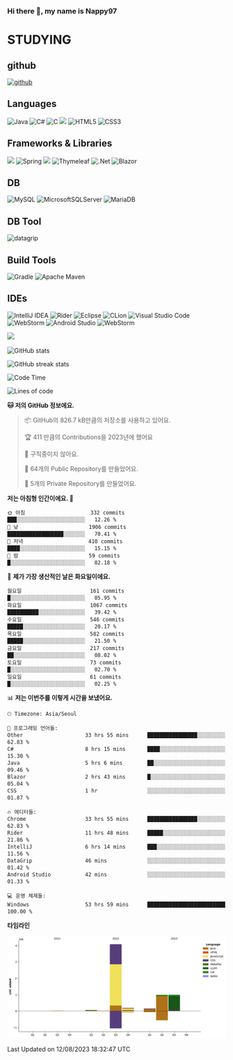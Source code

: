 ### Hi there 👋, my name is Nappy97

# STUDYING
## github
[<img src='https://cdn.jsdelivr.net/npm/simple-icons@3.0.1/icons/github.svg' alt='github' height='40'>](https://github.com/Nappy97)  

## Languages
![Java](https://img.shields.io/badge/java-%23ED8B00.svg?style=for-the-badge&logo=openjdk&logoColor=white) ![C#](https://img.shields.io/badge/c%23-%23239120.svg?style=for-the-badge&logo=c-sharp&logoColor=white) ![C](https://img.shields.io/badge/c-%2300599C.svg?style=for-the-badge&logo=c&logoColor=white) <img src="https://img.shields.io/badge/javascript-F7DF1E?style=for-the-badge&logo=javascript&logoColor=black"> ![HTML5](https://img.shields.io/badge/html5-%23E34F26.svg?style=for-the-badge&logo=html5&logoColor=white) ![CSS3](https://img.shields.io/badge/css3-%231572B6.svg?style=for-the-badge&logo=css3&logoColor=white)

## Frameworks & Libraries
<img src="https://img.shields.io/badge/bootstrap-7952B3?style=for-the-badge&logo=bootstrap&logoColor=white"> ![Spring](https://img.shields.io/badge/spring-%236DB33F.svg?style=for-the-badge&logo=spring&logoColor=white) <img src="https://img.shields.io/badge/jQuery-0769AD?style=for-the-badge&logo=jquery&logoColor=white"> ![Thymeleaf](https://img.shields.io/badge/Thymeleaf-%23005C0F.svg?style=for-the-badge&logo=Thymeleaf&logoColor=white) ![.Net](https://img.shields.io/badge/.NET-5C2D91?style=for-the-badge&logo=.net&logoColor=white) ![Blazor](https://img.shields.io/badge/blazor-%235C2D91.svg?style=for-the-badge&logo=blazor&logoColor=white)

## DB
![MySQL](https://img.shields.io/badge/mysql-%2300f.svg?style=for-the-badge&logo=mysql&logoColor=white) ![MicrosoftSQLServer](https://img.shields.io/badge/Microsoft%20SQL%20Server-CC2927?style=for-the-badge&logo=microsoft%20sql%20server&logoColor=white) ![MariaDB](https://img.shields.io/badge/MariaDB-003545?style=for-the-badge&logo=mariadb&logoColor=white)

## DB Tool
![datagrip](https://img.shields.io/badge/datagrip-9681EB?style=flat&logo=datagrip)

## Build Tools
![Gradle](https://img.shields.io/badge/Gradle-02303A.svg?style=for-the-badge&logo=Gradle&logoColor=white) ![Apache Maven](https://img.shields.io/badge/Apache%20Maven-C71A36?style=for-the-badge&logo=Apache%20Maven&logoColor=white)

## IDEs
![IntelliJ IDEA](https://img.shields.io/badge/IntelliJIDEA-000000.svg?style=for-the-badge&logo=intellij-idea&logoColor=white) ![Rider](https://img.shields.io/badge/Rider-000000.svg?style=for-the-badge&logo=Rider&logoColor=white&color=black&labelColor=crimson) ![Eclipse](https://img.shields.io/badge/Eclipse-FE7A16.svg?style=for-the-badge&logo=Eclipse&logoColor=white) ![CLion](https://img.shields.io/badge/CLion-black?style=for-the-badge&logo=clion&logoColor=white) ![Visual Studio Code](https://img.shields.io/badge/Visual%20Studio%20Code-0078d7.svg?style=for-the-badge&logo=visual-studio-code&logoColor=white) ![WebStorm](https://img.shields.io/badge/webstorm-143?style=for-the-badge&logo=webstorm&logoColor=white&color=black) ![Android Studio](https://img.shields.io/badge/Android%20Studio-3DDC84.svg?style=for-the-badge&logo=android-studio&logoColor=white) ![WebStorm](https://img.shields.io/badge/webstorm-143?style=for-the-badge&logo=webstorm&logoColor=white&color=black)

<div>
  <img  src="https://github-readme-stats.vercel.app/api/top-langs/?username=Nappy97&langs_count=8&exclude_repo=Example-deep-learning-from-scratch&layout=compact&line_height=24&hide_border=true&title_color=d88e82&card_width=280">
<div>
  
![GitHub stats](https://github-readme-stats.vercel.app/api?username=Nappy97&show_icons=true)  

![GitHub streak stats](https://github-readme-streak-stats.herokuapp.com/?user=Nappy97)  

<!--START_SECTION:waka-->
![Code Time](http://img.shields.io/badge/Code%20Time-451%20hrs%2015%20mins-blue)

![Lines of code](https://img.shields.io/badge/%EC%A0%80%EB%8A%94%20%EC%97%AC%ED%83%9C%EA%B9%8C%EC%A7%80%20-6.5%20million%20%EC%A4%84%EC%9D%98%20%EC%BD%94%EB%93%9C%EB%A5%BC%20%EC%9E%91%EC%84%B1%ED%96%88%EC%96%B4%EC%9A%94.-blue)

**🐱 저의 GitHub 정보에요.** 

> 📦 GitHub의 826.7 kB만큼의 저장소를 사용하고 있어요. 
 > 
> 🏆 411 만큼의 Contributions을 2023년에 했어요
 > 
> 🚫 구직중이지 않아요.
 > 
> 📜 64개의 Public Repository를 만들었어요. 
 > 
> 🔑 5개의 Private Repository를 만들었어요. 
 > 
**저는 아침형 인간이에요. 🐤** 

```text
🌞 아침                     332 commits         ███░░░░░░░░░░░░░░░░░░░░░░   12.26 % 
🌆 낮　                     1906 commits        ██████████████████░░░░░░░   70.41 % 
🌃 저녁                     410 commits         ████░░░░░░░░░░░░░░░░░░░░░   15.15 % 
🌙 밤　                     59 commits          █░░░░░░░░░░░░░░░░░░░░░░░░   02.18 % 
```
📅 **제가 가장 생산적인 날은 화요일이에요.** 

```text
월요일                      161 commits         █░░░░░░░░░░░░░░░░░░░░░░░░   05.95 % 
화요일                      1067 commits        ██████████░░░░░░░░░░░░░░░   39.42 % 
수요일                      546 commits         █████░░░░░░░░░░░░░░░░░░░░   20.17 % 
목요일                      582 commits         █████░░░░░░░░░░░░░░░░░░░░   21.50 % 
금요일                      217 commits         ██░░░░░░░░░░░░░░░░░░░░░░░   08.02 % 
토요일                      73 commits          █░░░░░░░░░░░░░░░░░░░░░░░░   02.70 % 
일요일                      61 commits          █░░░░░░░░░░░░░░░░░░░░░░░░   02.25 % 
```


📊 **저는 이번주를 이렇게 시간을 보냈어요.** 

```text
🕑︎ Timezone: Asia/Seoul

💬 프로그래밍 언어들: 
Other                    33 hrs 55 mins      ████████████████░░░░░░░░░   62.83 % 
C#                       8 hrs 15 mins       ████░░░░░░░░░░░░░░░░░░░░░   15.30 % 
Java                     5 hrs 6 mins        ██░░░░░░░░░░░░░░░░░░░░░░░   09.46 % 
Blazor                   2 hrs 43 mins       █░░░░░░░░░░░░░░░░░░░░░░░░   05.04 % 
CSS                      1 hr                ░░░░░░░░░░░░░░░░░░░░░░░░░   01.87 % 

🔥 에디터들: 
Chrome                   33 hrs 55 mins      ████████████████░░░░░░░░░   62.83 % 
Rider                    11 hrs 48 mins      █████░░░░░░░░░░░░░░░░░░░░   21.86 % 
IntelliJ                 6 hrs 14 mins       ███░░░░░░░░░░░░░░░░░░░░░░   11.56 % 
DataGrip                 46 mins             ░░░░░░░░░░░░░░░░░░░░░░░░░   01.42 % 
Android Studio           42 mins             ░░░░░░░░░░░░░░░░░░░░░░░░░   01.33 % 

💻 운영 체제들: 
Windows                  53 hrs 59 mins      █████████████████████████   100.00 % 
```

**타임라인**

![Lines of Code chart](https://raw.githubusercontent.com/Nappy97/Nappy97/main/assets/bar_graph.png)


 Last Updated on 12/08/2023 18:32:47 UTC
<!--END_SECTION:waka-->
